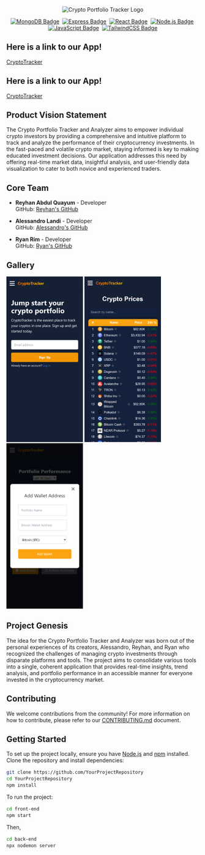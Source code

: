<div align="center">
<picture>
  <source media="(prefers-color-scheme: light)" srcset="https://github.com/agiledev-students-spring2024/4-final-project-crypto-portfolio-tracker/assets/115737572/b94199e8-695a-4862-9eec-217fb2b11c7f">
  <source media="(prefers-color-scheme: dark)" srcset="https://github.com/agiledev-students-spring2024/4-final-project-crypto-portfolio-tracker/assets/115737572/d362a869-260a-48ea-bf13-9680ffe44e4f">
  <img alt="Crypto Portfolio Tracker Logo" src="https://github.com/agiledev-students-spring2024/4-final-project-crypto-portfolio-tracker/assets/115737572/d362a869-260a-48ea-bf13-9680ffe44e4f">
</picture>
</div>

<div align="center">
  
[![MongoDB Badge][mongodb-badge]][mongodb-url]&nbsp;
[![Express Badge][express-badge]][express-url]&nbsp;
[![React Badge][react-badge]][react-url]&nbsp;
[![Node.js Badge][node-badge]][node-url]&nbsp;
[![JavaScript Badge][javascript-badge]][javascript-url]&nbsp;
[![TailwindCSS Badge][tailwind-badge]][tailwind-url]

</div>

## Here is a link to our App!

[CryptoTracker](http://64.23.150.105:3000/)

## Here is a link to our App!

[CryptoTracker](http://64.23.150.105:3000/)

## Product Vision Statement
The Crypto Portfolio Tracker and Analyzer aims to empower individual crypto investors by providing a comprehensive and intuitive platform to track and analyze the performance of their cryptocurrency investments. In the fast-paced and volatile crypto market, staying informed is key to making educated investment decisions. Our application addresses this need by offering real-time market data, insightful analysis, and user-friendly data visualization to cater to both novice and experienced traders.

## Core Team
- **Reyhan Abdul Quayum** - Developer  
  GitHub: [Reyhan's GitHub](https://github.com/ReyhanQ)  

- **Alessandro Landi** - Developer  
  GitHub: [Alessandro's GitHub](https://github.com/alessandrolandi)  

- **Ryan Rim** - Developer  
  GitHub: [Ryan's GitHub](https://github.com/rryan1010)  

## Gallery

<img src="img1.png" alt="Splash Page" width="200"/> <img src="img2.png" alt="Crypto List" width="200"/> <img src="img_3.png" alt="Add Wallet" width="200"/>

## Project Genesis
The idea for the Crypto Portfolio Tracker and Analyzer was born out of the personal experiences of its creators, Alessandro, Reyhan, and Ryan who recognized the challenges of managing crypto investments through disparate platforms and tools. The project aims to consolidate various tools into a single, coherent application that provides real-time insights, trend analysis, and portfolio performance in an accessible manner for everyone invested in the cryptocurrency market.

## Contributing
We welcome contributions from the community! For more information on how to contribute, please refer to our [CONTRIBUTING.md](./CONTRIBUTING.md) document.

## Getting Started

To set up the project locally, ensure you have [Node.js](https://nodejs.org/) and [npm](https://www.npmjs.com/) installed. Clone the repository and install dependencies:

```bash
git clone https://github.com/YourProjectRepository
cd YourProjectRepository
npm install
```

To run the project:
```bash
cd front-end
npm start
```
Then,
```bash
cd back-end
npx nodemon server
```

<!-- SHIELDS DEFINITIONS -->
[mongodb-badge]: https://img.shields.io/badge/mongoDB-db?style=for-the-badge&logo=mongodb&labelColor=black
[mongodb-url]: https://www.mongodb.com

[express-badge]: https://img.shields.io/badge/express-yellow?style=for-the-badge&logo=express&labelColor=black
[express-url]: https://expressjs.com

[react-badge]: https://img.shields.io/badge/react-blue?style=for-the-badge&logo=react&labelColor=black
[react-url]: https://reactjs.org

[node-badge]: https://img.shields.io/badge/node-neon?style=for-the-badge&logo=node.js&labelColor=black
[node-url]: https://nodejs.org

[javascript-badge]: https://img.shields.io/badge/javascript-yellow?style=for-the-badge&logo=javascript&labelColor=black&color=%23ffe100
[javascript-url]: https://developer.mozilla.org/en-US/docs/Web/JavaScript

[tailwind-badge]: https://img.shields.io/badge/TailwindCSS-blue?style=for-the-badge&logo=tailwindcss&labelColor=black&color=%2300dad8
[tailwind-url]: https://tailwindcss.com
